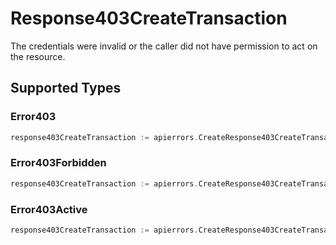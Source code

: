 # Response403CreateTransaction

The credentials were invalid or the caller did not have permission to act on the resource.


## Supported Types

### Error403

```go
response403CreateTransaction := apierrors.CreateResponse403CreateTransactionError403(components.Error403{/* values here */})
```

### Error403Forbidden

```go
response403CreateTransaction := apierrors.CreateResponse403CreateTransactionError403Forbidden(components.Error403Forbidden{/* values here */})
```

### Error403Active

```go
response403CreateTransaction := apierrors.CreateResponse403CreateTransactionError403Active(components.Error403Active{/* values here */})
```


